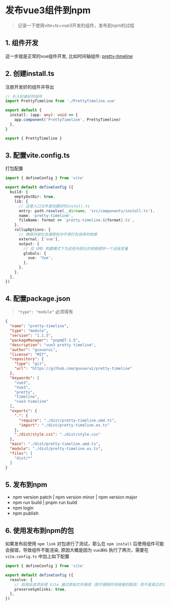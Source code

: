 # 发布vue3组件到npm

> 记录一下使用vite+ts+vue3开发的组件，发布到npm的过程

## 1. 组件开发

这一步就是正常的vue组件开发, 比如时间轴组件: [pretty-timeline](https://github.com/guxuerui/pretty-timeline)

## 2. 创建install.ts

注册开发好的组件并导出

```ts
// 引入封装好的组件
import PrettyTimeline from './PrettyTimeline.vue'

export default {
  install: (app: any): void => {
    app.component('PrettyTimeline', PrettyTimeline)
  },
}

export { PrettyTimeline }
```

## 3. 配置vite.config.ts

打包配置

```ts
import { defineConfig } from 'vite'

export default defineConfig ({
  build: {
    emptyOutDir: true,
    lib: {
      // 这里入口文件是创建好的install.ts
      entry: path.resolve(__dirname, 'src/components/install.ts'),
      name: 'pretty-timeline',
      fileName: format => `pretty-timeline.${format}.ts`,
    },
    rollupOptions: {
      // 确保外部化处理那些你不想打包进库的依赖
      external: ['vue'],
      output: {
        // 在 UMD 构建模式下为这些外部化的依赖提供一个全局变量
        globals: {
          vue: 'Vue',
        },
      },
    },
  },
})
```

## 4. 配置package.json

> `"type": "module"` 必须得有

```json
{
  "name": "pretty-timeline",
  "type": "module",
  "version": "1.1.5",
  "packageManager": "pnpm@7.1.5",
  "description": "vue3 pretty timeline",
  "author": "guxuerui",
  "license": "MIT",
  "repository": {
    "type": "git",
    "url": "https://github.com/guxuerui/pretty-timeline"
  },
  "keywords": [
    "vue3",
    "Vue3",
    "pretty",
    "timeline",
    "vue3-timeline"
  ],
  "exports": {
    ".": {
      "require": "./dist/pretty-timeline.umd.ts",
      "import": "./dist/pretty-timeline.es.ts"
    },
    "./dist/style.css": "./dist/style.css"
  },
  "main": "./dist/pretty-timeline.umd.ts",
  "module": "./dist/pretty-timeline.es.ts",
  "files": [
    "dist/*"
  ]
}
```

## 5. 发布到npm

- npm version patch | npm version minor | npm version major
- npm run build | pnpm run build
- npm login
- npm publish

## 6. 使用发布到npm的包

如果发布前使用 `npm link` 对包进行了测试，那么在 `npm install` 后使用组件可能会报错，导致组件不能渲染,
原因大概是因为 `vue源码` 执行了两次，需要在 `vite.config.ts` 中加上如下配置

```ts
import { defineConfig } from 'vite'

export default defineConfig ({
  resolve: {
    // 启用此选项会使 Vite 通过原始文件路径（即不跟随符号链接的路径）而不是真正的文件路径（即跟随符号链接后的路径）确定文件身份
    preserveSymlinks: true,
  },
})
```
